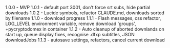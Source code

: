 1.0.0 - MVP
1.0.1 - default port 3001, don't force srt subs, hide partial downloads
1.0.2 - Lucide symbols, refactor CLAUDE.md, downloads sorted by filename
1.1.0 - download progress
1.1.1 - Flash messages, css refactor, LOG_LEVEL environment variable, remove download 'groups', +pycryptodomex in container
1.1.2 - Auto cleanup of aborted downlands on start up, queue display fixes, recognise .dfxp subtitles, JSON downloadJobs
1.1.3 - autosave settings, refactors, cancel current download

